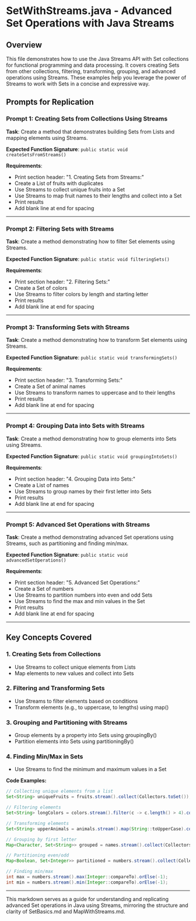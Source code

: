 # SetWithStreams.java - Advanced Set Operations with Java Streams

## Overview
This file demonstrates how to use the Java Streams API with Set collections for functional programming and data processing. It covers creating Sets from other collections, filtering, transforming, grouping, and advanced operations using Streams. These examples help you leverage the power of Streams to work with Sets in a concise and expressive way.

## Prompts for Replication

### Prompt 1: Creating Sets from Collections Using Streams
**Task**: Create a method that demonstrates building Sets from Lists and mapping elements using Streams.

**Expected Function Signature**: `public static void createSetsFromStreams()`

**Requirements**:
- Print section header: "1. Creating Sets from Streams:"
- Create a List of fruits with duplicates
- Use Streams to collect unique fruits into a Set
- Use Streams to map fruit names to their lengths and collect into a Set
- Print results
- Add blank line at end for spacing

---

### Prompt 2: Filtering Sets with Streams
**Task**: Create a method demonstrating how to filter Set elements using Streams.

**Expected Function Signature**: `public static void filteringSets()`

**Requirements**:
- Print section header: "2. Filtering Sets:"
- Create a Set of colors
- Use Streams to filter colors by length and starting letter
- Print results
- Add blank line at end for spacing

---

### Prompt 3: Transforming Sets with Streams
**Task**: Create a method demonstrating how to transform Set elements using Streams.

**Expected Function Signature**: `public static void transformingSets()`

**Requirements**:
- Print section header: "3. Transforming Sets:"
- Create a Set of animal names
- Use Streams to transform names to uppercase and to their lengths
- Print results
- Add blank line at end for spacing

---

### Prompt 4: Grouping Data into Sets with Streams
**Task**: Create a method demonstrating how to group elements into Sets using Streams.

**Expected Function Signature**: `public static void groupingIntoSets()`

**Requirements**:
- Print section header: "4. Grouping Data into Sets:"
- Create a List of names
- Use Streams to group names by their first letter into Sets
- Print results
- Add blank line at end for spacing

---

### Prompt 5: Advanced Set Operations with Streams
**Task**: Create a method demonstrating advanced Set operations using Streams, such as partitioning and finding min/max.

**Expected Function Signature**: `public static void advancedSetOperations()`

**Requirements**:
- Print section header: "5. Advanced Set Operations:"
- Create a Set of numbers
- Use Streams to partition numbers into even and odd Sets
- Use Streams to find the max and min values in the Set
- Print results
- Add blank line at end for spacing

---

## Key Concepts Covered

### 1. Creating Sets from Collections
- Use Streams to collect unique elements from Lists
- Map elements to new values and collect into Sets

### 2. Filtering and Transforming Sets
- Use Streams to filter elements based on conditions
- Transform elements (e.g., to uppercase, to lengths) using map()

### 3. Grouping and Partitioning with Streams
- Group elements by a property into Sets using groupingBy()
- Partition elements into Sets using partitioningBy()

### 4. Finding Min/Max in Sets
- Use Streams to find the minimum and maximum values in a Set

**Code Examples:**
```java
// Collecting unique elements from a list
Set<String> uniqueFruits = fruits.stream().collect(Collectors.toSet());

// Filtering elements
Set<String> longColors = colors.stream().filter(c -> c.length() > 4).collect(Collectors.toSet());

// Transforming elements
Set<String> upperAnimals = animals.stream().map(String::toUpperCase).collect(Collectors.toSet());

// Grouping by first letter
Map<Character, Set<String>> grouped = names.stream().collect(Collectors.groupingBy(n -> n.charAt(0), Collectors.toSet()));

// Partitioning even/odd
Map<Boolean, Set<Integer>> partitioned = numbers.stream().collect(Collectors.partitioningBy(n -> n % 2 == 0, Collectors.toSet()));

// Finding min/max
int max = numbers.stream().max(Integer::compareTo).orElse(-1);
int min = numbers.stream().min(Integer::compareTo).orElse(-1);
```

---

This markdown serves as a guide for understanding and replicating advanced Set operations in Java using Streams, mirroring the structure and clarity of SetBasics.md and MapWithStreams.md.

